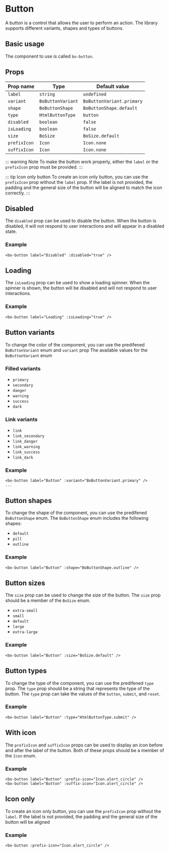 <script setup>
import { BoButton } from '@/components/bo_button'
import BoButtonVariantsExample from './examples/BoButtonVariantsExample.vue'
import BoButtonShapesExample from './examples/BoButtonShapesExample.vue'
import BoButtonSizeExample from './examples/BoButtonSizeExample.vue'
import BoButtonIconVariants from './examples/BoButtonIconVariants.vue'
import BoButtonIconOnlyVariant from './examples/BoButtonIconOnlyVariant.vue'
</script>

# Button

A button is a control that allows the user to perform an action. The library supports different variants, shapes and types of buttons.

## Basic usage

The component to use is called `bo-button`.

<bo-button label="Button" />

## Props

| Prop name    | Type              | Default value             |
| ------------ | ----------------- | ------------------------- |
| `label`      | `string`          | `undefined`               |
| `variant`    | `BoButtonVariant` | `BoButtonVariant.primary` |
| `shape`      | `BoButtonShape`   | `BoButtonShape.default`   |
| `type`       | `HtmlButtonType`  | `button`                  |
| `disabled`   | `boolean`         | `false`                   |
| `isLoading`  | `boolean`         | `false`                   |
| `size`       | `BoSize`          | `BoSize.default`          |
| `prefixIcon` | `Icon`            | `Icon.none`               |
| `suffixIcon` | `Icon`            | `Icon.none`               |

::: warning Note
To make the button work properly, either the `label` or the `prefixIcon` prop must be provided.
:::

::: tip Icon only button
To create an icon only button, you can use the `prefixIcon` prop without the `label` prop.
If the label is not provided, the padding and the general size of the button will be aligned
to match the icon correctly.
:::

## Disabled

The `disabled` prop can be used to disable the button. When the button is disabled, it will not respond to user interactions and will appear in a disabled state.

### Example

<div class="mt-4"> 
	<bo-button label="Disabled" :disabled="true" />
</div>

```vue
<bo-button label="Disabled" :disabled="true" />
```

## Loading

The `isLoading` prop can be used to show a loading spinner. When the spinner is shown, the button will be disabled and will not respond to user interactions.

<bo-button label="Loading" :isLoading="true" />

### Example

```vue
<bo-button label="Loading" :isLoading="true" />
```

## Button variants

To change the color of the component, you can use the predifened `BoButtonVariant` enum and `variant` prop The available values for the `BoButtonVariant` enum

### Filled variants

- `primary`
- `secondary`
- `danger`
- `warning`
- `success`
- `dark`

### Link variants

- `link`
- `link_secondary`
- `link_danger`
- `link_warning`
- `link_success`
- `link_dark`

<bo-button-variants-example />

### Example

```vue
<bo-button label="Button" :variant="BoButtonVariant.primary" />
...
```

## Button shapes

To change the shape of the component, you can use the predifened `BoButtonShape` enum. The `BoButtonShape` enum includes the following shapes:

- `default`
- `pill`
- `outline`

<bo-button-shapes-example />

### Example

```vue
<bo-button label="Button" :shape="BoButtonShape.outline" />
```

## Button sizes

The `size` prop can be used to change the size of the button. The `size` prop should be a member of the `BoSize` enum.

- `extra-small`
- `small`
- `default`
- `large`
- `extra-large`

<bo-button-size-example />

### Example

```vue
<bo-button label="Button" :size="BoSize.default" />
```

## Button types

To change the type of the component, you can use the predifened `type` prop. The `type` prop should be a string that represents the type of the button. The `type` prop can take the values of the `button`, `submit`, and `reset`.

### Example

```vue
<bo-button label="Button" :type="HtmlButtonType.submit" />
```

## With icon

The `prefixIcon` and `suffixIcon` props can be used to display an icon before and after the label of the button.
Both of these props should be a member of the `Icon` enum.

<bo-button-icon-variants />

### Example

```vue
<bo-button label="Button" :prefix-icon="Icon.alert_circle" />
<bo-button label="Button" :suffix-icon="Icon.alert_circle" />
```

## Icon only

To create an icon only button, you can use the `prefixIcon` prop without the `label`. If the label is not provided, the padding and the general size of the button will be aligned

<bo-button-icon-only-variant />

### Example

```vue
<bo-button :prefix-icon="Icon.alert_circle" />
```
